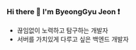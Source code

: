 ### Hi there 👋 I'm ByeongGyu Jeon ❗️
- 끊임없이 노력하고 탐구하는 개발자
- 서버를 가치있게 다루고 싶은 백엔드 개발자


<!--
**gentle9828/gentle9828** is a ✨ _special_ ✨ repository because its `README.md` (this file) appears on your GitHub profile.

Here are some ideas to get you started:

- 🔭 I’m currently working on ...
- 🌱 I’m currently learning ...
- 👯 I’m looking to collaborate on ...
- 🤔 I’m looking for help with ...
- 💬 Ask me about ...
- 📫 How to reach me: ...
- 😄 Pronouns: ...
- ⚡ Fun fact: ...
-->
